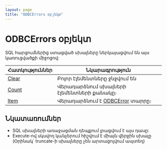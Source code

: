 ```yaml
---
layout: page
title: "ODBCErrors օբյեկտ"
---
```


# ODBCErrors օբյեկտ 

SQL հարցումներից ստացված սխալները ներկայացվում են այս կառուցվածքի միջոցով:

 
| Հատկություններ | Նկարագրություն |
|--|--|
| [Clear](ODBCErrors/Clear.md) | Բոլոր էլեմենտները ջնջվում են |
| [Count](ODBCErrors/Count.md) | Վերադարձնում սխալների էլեմենտների քանակը։ |
| [Item](ODBCErrors/Item.md) | Վերադարձնում է [ODBCError](ODBCError.md) տարրը։ |

## Նկատառումներ
* SQL սխալների առաջացման դեպքում լրացվում է այս դասը:
* Execute-ով սկսվող կանչերում հիշվում է միայն վերջին սխալը (Օրինակ` truncate-ի սխալները չեն արտացոլվում ասյտեղ)